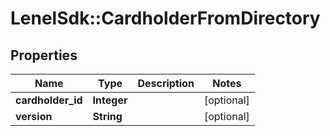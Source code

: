 # LenelSdk::CardholderFromDirectory

## Properties
Name | Type | Description | Notes
------------ | ------------- | ------------- | -------------
**cardholder_id** | **Integer** |  | [optional] 
**version** | **String** |  | [optional] 

